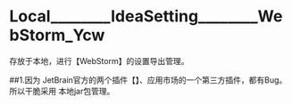 # Local________IdeaSetting________WebStorm_Ycw
存放于本地，进行【WebStorm】的设置导出管理。

##1.因为  JetBrain官方的两个插件【】、应用市场的一个第三方插件，都有Bug。所以干脆采用  本地jar包管理。
